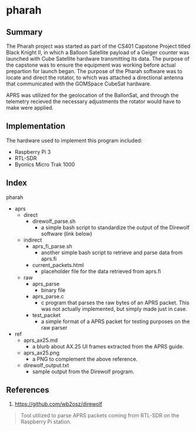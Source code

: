 # pharah

## Summary
The Pharah project was started as part of the CS401 Capstone Project titled Black Knight II, in which a Balloon Satellite payload of a Geiger counter was launched with Cube Satellite hardware transmitting its data. The purpose of the capstone was to ensure the equipment was working before actual prepartion for launch began. The purpose of the Pharah software was to locate and direct the rotator, to which was attached a directional antenna that communicated with the GOMSpace CubeSat hardware.

APRS was utilized for the geolocation of the BallonSat, and through the telemetry recieved the necessary adjustments the rotator would have to make were applied.

## Implementation
The hardware used to implement this program included:
- Raspberry Pi 3
- RTL-SDR
- Byonics Micro Trak 1000

## Index
pharah
  - aprs
    - direct
      - direwolf\_parse.sh
        - a simple bash script to standardize the output of the Direwolf software (link below)
    - indirect
      - aprs\_fi\_parse.sh
        - another simple bash script to retrieve and parse data from aprs.fi
      - current\_packets.html
        - placeholder file for the data retrieved from aprs.fi
    - raw
      - aprs\_parse
        - binary file
      - aprs\_parse.c
        - c program that parses the raw bytes of an APRS packet. This was not actually implemented, but simply made just in case.
      - test\_packet
        - a simple format of a APRS packet for testing purposes on the raw parser
 - ref
    - aprs\_ax25.md
      - a blurb about AX.25 UI frames extracted from the APRS guide.
    - aprs\_ax25.png
      - a PNG to complement the above reference.
    - direwolf\_output.txt
      - sample output from the Direwolf program.
      
## References
1. https://github.com/wb2osz/direwolf
  > Tool utilized to parse APRS packets coming from RTL-SDR on the Raspberry Pi station.
